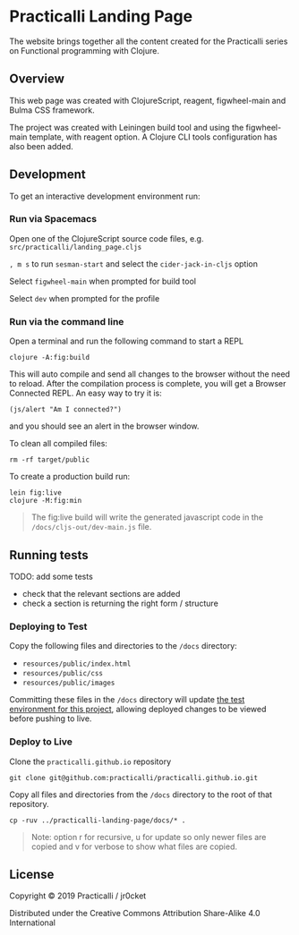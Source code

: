 # Practicalli Landing Page

The website brings together all the content created for the Practicalli series on Functional programming with Clojure.

## Overview

This web page was created with ClojureScript, reagent, figwheel-main and Bulma CSS framework.

The project was created with Leiningen build tool and using the figwheel-main template, with reagent option.  A Clojure CLI tools configuration has also been added.


## Development

To get an interactive development environment run:

### Run via Spacemacs

Open one of the ClojureScript source code files, e.g. `src/practicalli/landing_page.cljs`

`, m s` to run `sesman-start` and select the `cider-jack-in-cljs` option

Select `figwheel-main` when prompted for build tool

Select `dev` when prompted for the profile


### Run via the command line

Open a terminal and run the following command to start a REPL

    clojure -A:fig:build

This will auto compile and send all changes to the browser without the need to reload. After the compilation process is complete, you will get a Browser Connected REPL. An easy way to try it is:

    (js/alert "Am I connected?")

and you should see an alert in the browser window.

To clean all compiled files:

    rm -rf target/public

To create a production build run:

    lein fig:live
    clojure -M:fig:min


> The fig:live build will write the generated javascript code in the `/docs/cljs-out/dev-main.js` file.


## Running tests
TODO: add some tests
- check that the relevant sections are added
- check a section is returning the right form / structure


### Deploying to Test

Copy the following files and directories to the `/docs` directory:

- `resources/public/index.html`
- `resources/public/css`
- `resources/public/images`

Committing these files in the `/docs` directory will update [the test environment for this project](https://practicalli.github.io/practicalli-landing-page/), allowing deployed changes to be viewed before pushing to live.


### Deploy to Live

Clone the `practicalli.github.io` repository

`git clone git@github.com:practicalli/practicalli.github.io.git`

Copy all files and directories from the `/docs` directory to the root of that repository.

`cp -ruv ../practicalli-landing-page/docs/* .`

> Note: option r for recursive, u for update so only newer files are copied and v for verbose to show what files are copied.

## License

Copyright © 2019 Practicalli / jr0cket

Distributed under the Creative Commons Attribution Share-Alike 4.0 International
